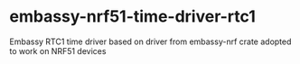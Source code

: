 # embassy-nrf51-time-driver-rtc1
Embassy RTC1 time driver based on driver from embassy-nrf crate adopted to work on NRF51 devices
